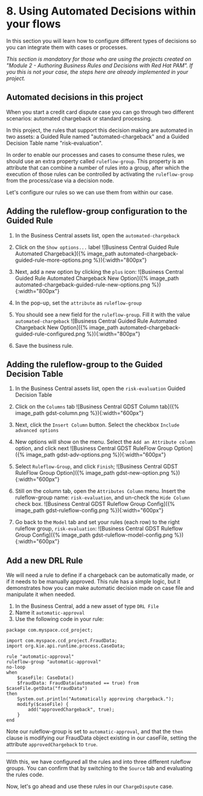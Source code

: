 # 8. Using Automated Decisions within your flows

In this section you will learn how to configure different types of decisions so you can integrate them with cases or processes.

_This section is mandatory for those who are using the projects created on "Module 2 - Authoring Business Rules and Decisions with Red Hat PAM". If you this is not your case, the steps here are already implemented in your project._

## Automated decisions in this project

When you start a credit card dispute case you can go through two different scenarios: automated chargeback or standard processing. 

In this project, the rules that support this decision making are automated in two assets: a Guided Rule named "automated-chargeback" and a Guided Decision Table name "risk-evaluation". 

In order to enable our processes and cases to consume these rules, we should use an extra property called `ruleflow-group`. This property is an attribute that can combine a number of rules into a group, after which the execution of those rules can be controlled by activating the `ruleflow-group` from the process/case via a decision node.

Let's configure our rules so we can use them from within our case. 

## Adding the ruleflow-group configuration to the Guided Rule

1. In the Business Central assets list, open the `automated-chargeback`
2. Click on the `Show options...` label
  ![Business Central Guided Rule Automated Chargeback]({% image_path automated-chargeback-guided-rule-more-options.png %}){:width="800px"}

3. Next, add a new option by clicking the `plus` icon:
  ![Business Central Guided Rule Automated Chargeback New Option]({% image_path automated-chargeback-guided-rule-new-options.png %}){:width="800px"}

4. In the pop-up, set the `attribute` as `ruleflow-group`

5. You should see a new field for the `ruleflow-group`. Fill it with the value `automated-chargeback`
   ![Business Central Guided Rule Automated Chargeback New Option]({% image_path automated-chargeback-guided-rule-configured.png %}){:width="800px"}

6. Save the business rule.

## Adding the ruleflow-group to the Guided Decision Table

1. In the Business Central assets list, open the `risk-evaluation` Guided Decision Table
2. Click on the `Columns` tab
  ![Business Central GDST Column tab]({% image_path gdst-column.png %}){:width="600px"}
3. Next, click the `Insert Column` button. Select the checkbox `Include advanced options`
4. New options will show on the menu. Select the `Add an Attribute column` option, and click next
  ![Business Central GDST RuleFlow Group Option]({% image_path gdst-adv-options.png %}){:width="600px"}

5. Select `Ruleflow-Group`, and click `Finish`;
  ![Business Central GDST RuleFlow Group Option]({% image_path gdst-new-option.png %}){:width="600px"}

6. Still on the column tab, open the `Attributes Column` menu. Insert the ruleflow-group name: `risk-evaluation`, and un-check the `Hide Column` check box.
  ![Business Central GDST Ruleflow Group Config]({% image_path gdst-ruleflow-config.png %}){:width="600px"}

7. Go back to the `Model` tab and set your rules (each row) to the right ruleflow group, `risk-evaluation`:
  ![Business Central GDST Ruleflow Group Config]({% image_path gdst-ruleflow-model-config.png %}){:width="600px"}


## Add a new DRL Rule

We will need a rule to define if a chargeback can be automatically made, or if it needs to be manually approved. This rule has a simple logic, but it demonstrates how you can make automatic decision made on case file and manipulate it when needed. 

1. In the Business Central, add a new asset of type `DRL File`
2. Name it `automatic-approval`
3. Use the following code in your rule:

~~~ 
package com.myspace.ccd_project;

import com.myspace.ccd_project.FraudData;
import org.kie.api.runtime.process.CaseData;

rule "automatic-approval"
ruleflow-group "automatic-approval"
no-loop
when
    $caseFile: CaseData()
    $fraudData: FraudData(automated == true) from $caseFile.getData("fraudData")
then
    System.out.println("Automatically approving chargeback.");
    modify($caseFile) {
        add("approvedChargeback", true);
    }
end
~~~

Note our ruleflow-group is set to `automatic-approval`, and that the `then` clause is modifying our FraudData object existing in our caseFile, setting the attribute `approvedChargeback` to `true`.


----- 

With this, we have configured all the rules and into three different ruleflow groups. You can confirm that by switching to the `Source` tab and evaluating the rules code.

Now, let's go ahead and use these rules in our `ChargeDispute` case.


